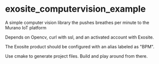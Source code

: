 # exosite_computervision_example

A simple computer vision library the pushes breathes per minute to the Murano IoT platform

Depends on Opencv, curl with ssl, and an activated account with Exosite.

The Exosite product should be configured with an alias labeled as "BPM".

Use cmake to generate project files. Build and play around from there.
